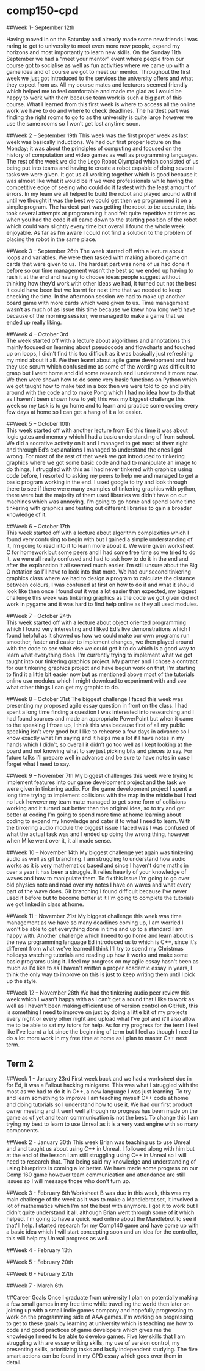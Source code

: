 # comp150-cpd

##Week 1- September 12th

Having moved in on the Saturday and already made some new friends I was raring to get to university to meet even more new people, expand my horizons and most importantly to learn new skills. On the Sunday 11th September we had a “meet your mentor” event where people from our course got to socialise as well as fun activities where we came up with a game idea and of course we got to meet our mentor. Throughout the first week we just got introduced to the services the university offers and what they expect from us. All my course mates and lecturers seemed friendly which helped me to feel comfortable and made me glad as I would be happy to work with them because team work is such a big part of this course. What I learned from this first week is where to access all the online work we have to do and where to check deadlines. The hardest part was finding the right rooms to go to as the university is quite large however we use the same rooms so I won’t get lost anytime soon.

##Week 2 – September 19th
This week was the first proper week as last week was basically inductions. We had our first proper lecture on the Monday; it was about the principles of computing and focused on the history of computation and video games as well as programming languages. The rest of the week we did the Lego Robot Olympiad which consisted of us being put into teams and having to create a robot capable of doing several tasks we were given. It got us all working together which is good because it was almost like what it would be if we were professionals while having the competitive edge of seeing who could do it fastest with the least amount of errors. In my team we all helped to build the robot and played around with it until we thought it was the best we could get then we programmed it on a simple program. The hardest part was getting the robot to be accurate, this took several attempts at programming it and felt quite repetitive at times as when you had the code it all came down to the starting position of the robot which could vary slightly every time but overall I found the whole week enjoyable. As far as I’m aware I could not find a solution to the problem of placing the robot in the same place.

##Week 3 – September 26th 
The week started off with a lecture about loops and variables. We were then tasked with making a bored game on cards that were given to us. The hardest part was none of us had done it before so our time management wasn’t the best so we ended up having to rush it at the end and having to choose ideas people suggest without thinking how they’d work with other ideas we had, it turned out not the best it could have been but we learnt for next time that we needed to keep checking the time. In the afternoon session we had to make up another board game with more cards which were given to us. Time management wasn’t as much of as issue this time because we knew how long we’d have because of the morning session; we managed to make a game that we ended up really liking.  

##Week 4 – October 3rd  
The week started off with a lecture about algorithms and annotations this mainly focused on learning about pseudocode and flowcharts and touched up on loops, I didn’t find this too difficult as it was basically just refreshing my mind about it all. We then learnt about agile game development and how they use scrum which confused me as some of the wording was difficult to grasp but I went home and did some research and I understand it more now. We then were shown how to do some very basic functions on Python which we got taught how to make text in a box then we were told to go and play around with the code and to make Pong which I had no idea how to do that as I haven’t been shown how to yet; this was my biggest challenge this week so my task is to go home and to learn and practice some coding every few days at home so I can get a hang of it a lot easier.

##Week 5 – October 10th   
This week started off with another lecture from Ed this time it was about logic gates and memory which I had a basic understanding of from school. We did a socrative activity on it and I managed to get most of them right and through Ed’s explanations I managed to understand the ones I got wrong. For most of the rest of that week we got introduced to tinkering graphics where we got some basic code and had to manipulate an image to do things, I struggled with this as I had never tinkered with graphics using code before, I resorted to asking my peers to help me and managed to get a basic program working in the end. I used google to try and look through there to see if there were many examples of tinkering graphics with python, there were but the majority of them used libraries we didn’t have on our machines which was annoying. I’m going to go home and spend some time tinkering with graphics and testing out different libraries to gain a broader knowledge of it.

##Week 6 – October 17th   
This week started off with a lecture about algorithm complexities which I found very confusing to begin with but I gained a simple understanding of it, I’m going to read into it to learn more about it. We were given worksheet C for homework but some peers and I had some free time so we tried to do it, we were all really confused and had to ask how to do it in the end and after the explanation it all seemed much easier. I’m still unsure about the Big O notation so I’ll have to look into that more. We had our second tinkering graphics class where we had to design a program to calculate the distance between colours, I was confused at first on how to do it and what it should look like then once I found out it was a lot easier than expected, my biggest challenge this week was tinkering graphics as the code we got given did not work in pygame and it was hard to find help online as they all used modules.

##Week 7 – October 24th   
This week started off with a lecture about object oriented programming which I found very interesting and I liked Ed’s live demonstrations which I found helpful as it showed us how we could make our own programs run smoother, faster and easier to implement changes, we then played around with the code to see what else we could get it to do which is a good way to learn what everything does. I’m currently trying to implement what we got taught into our tinkering graphics project. My partner and I chose a contract for our tinkering graphics project and have begun work on that; I’m starting to find it a little bit easier now but as mentioned above most of the tutorials online use modules which I might download to experiment with and see what other things I can get my graphic to do. 

##Week 8 – October 31st 
The biggest challenge I faced this week was presenting my proposed agile essay question in front on the class. I had spent a long time finding a question I was interested into researching and I had found sources and made an appropriate PowerPoint but when it came to the speaking I froze up, I think this was because first of all my public speaking isn’t very good but I like to rehearse a few days in advance so I know exactly what I’m saying and it helps me a lot if I have notes in my hands which I didn’t, so overall it didn’t go too well as I kept looking at the board and not knowing what to say just picking bits and pieces to say. For future talks I’ll prepare well in advance and be sure to have notes in case I forget what I need to say. 

##Week 9 – November 7th
My biggest challenges this week were trying to implement features into our game development project and the task we were given in tinkering audio. For the game development project I spent a long time trying to implement collisions with the map in the middle but I had no luck however my team mate managed to get some form of collisions working and it turned out better than the original idea, so to try and get better at coding I’m going to spend more time at home learning about coding to expand my knowledge and cater it to what I need to learn. With the tinkering audio module the biggest issue I faced was I was confused of what the actual task was and I ended up doing the wrong thing, however when Mike went over it, it all made sense. 

##Week 10 – November 14th
My biggest challenge yet again was tinkering audio as well as git branching. I am struggling to understand how audio works as it is very mathematics based and since I haven't done maths in over a year it has been a struggle. It relies heavily of your knowledge of waves and how to manipulate them. To fix this issue I'm going to go over old physics note and read over my notes I have on waves and what every part of the wave does. Git branching I found difficult because I've never used it before but to become better at it I'm going to complete the tutorials we got linked in class at home.

##Week 11 – November 21st
My biggest challenge this week was time management as we have so many deadlines coming up, I am worried I won't be able to get everything done in time and up to a standard I am happy with. Another challenge which I need to go home and learn about is the new programming language Ed introduced us to which is C++, since it's different from what we've learned I think I'll try to spend my Christmas holidays watching tutorials and reading up how it works and make some basic programs using it. I feel my progress on my agile essay hasn't been as much as I'd like to as I haven't written a proper academic essay in years, I think the only way to improve on this is just to keep writing them until I pick up the style.

##Week 12 – November 28th
We had the tinkering audio peer review this week which I wasn't happy with as I can't get a sound that I like to work as well as I haven't been making efficient use of version control on GitHub, this is something I need to improve on just by doing a little bit of my projects every night or every other night and upload what I've got and it'll also allow me to be able to sat my tutors for help. As for my progress for the term I feel like I've learnt a lot since the beginning of term but I feel as though I need to do a lot more work in my free time at home as I plan to master C++ next term.

## Term 2
##Week 1 - January 23rd
First week back and we had a worksheet due in for Ed, it was a Fallout hacking minigame. This was what I struggled with the most as we had to do it in C++, a new language I was just learning. To try and learn something to improve I am teaching myself C++ code at home and doing tutorials so I understand how to use it. We had our first product owner meeting and it went well although no progress has been made on the game as of yet and team communication is not the best. To change this I am trying my best to learn to use Unreal as it is a very vast engine with so many components.

##Week 2 - January 30th
This week Brian was teaching us to use Unreal and and taught us about using C++ in Unreal. I followed along with him but at the end of the lesson I am still struggling using C++ in Unreal so I will need to research that. That being said my knowledge and understanding of using blueprints is coming a lot better. We have made some progress on our Comp 160 game however team communication and attendance are still issues so I will message those who don't turn up.

##Week 3 - February 6th
Worksheet B was due in this week, this was my main challenge of the week as it was to make a Mandlebrot set, it involved a lot of mathematics which I'm not the best with anymore. I got it to work but I didn't quite understand it all, although Brian went through some of it which helped. I'm going to have a quick read online about the Mandlebrot to see if that'll help. I started research for my Comp140 game and have come up with a basic idea which I will start concepting soon and an idea for the controller, this will help my Unreal progress as well.

##Week 4 - February 13th


##Week 5 - February 20th


##Week 6 - February 27th


##Week 7 - March 6th

##Career Goals
Once I graduate from university I plan on potentially making a few small games in my free time while travelling the world then later on joining up with a small indie games company and hopefully progressing to work on the programming side of AAA games. I'm working on progressing to get to these goals by learning at university which is teaching me how to code and good practices of game developers which gives me the knowledge I need to be able to develop games. Five key skills that I am struggling with are essay writing skills, my use of version control, my presenting skills, prioritizing tasks and lastly independent studying. The five smart actions can be found in my CPD essay which goes over them in detail.
